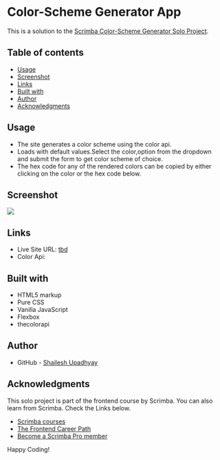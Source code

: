 # Color-Scheme Generator App

This is a solution to the [Scrimba Color-Scheme Generator Solo Project](https://scrimba.com/allcourses).

## Table of contents

- [Usage](#usage)
- [Screenshot](#screenshot)
- [Links](#links)
- [Built with](#built-with)
- [Author](#author)
- [Acknowledgments](#acknowledgments)

## Usage

- The site generates a color scheme using the color api.
- Loads with default values.Select the color,option from the dropdown and submit the form to get color scheme of choice.
- The hex code for any of the rendered colors can be copied by either clicking on the color or the   hex code below.

## Screenshot

![](./screenshots/img-daymode.png)

## Links

- Live Site URL: [tbd](tbd)
- Color Api: 


## Built with

- HTML5 markup
- Pure CSS
- Vanilla JavaScript
- Flexbox
- thecolorapi


## Author

- GitHub - [Shailesh Upadhyay](https://github.com/Cast1e7)

## Acknowledgments

This solo project is part of the frontend course by Scrimba. 
You can also learn from Scrimba. Check the Links below.

- [Scrimba courses](https://scrimba.com/allcourses)
- [The Frontend Career Path](https://scrimba.com/learn/frontend)
- [Become a Scrimba Pro member](https://scrimba.com/pricing)

Happy Coding!
